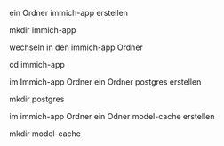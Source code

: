ein Ordner immich-app erstellen

mkdir immich-app

wechseln in den immich-app Ordner

cd immich-app

im Immich-app Ordner ein Ordner postgres erstellen

mkdir postgres

im immich-app Ordner ein Odner model-cache erstellen

mkdir model-cache
